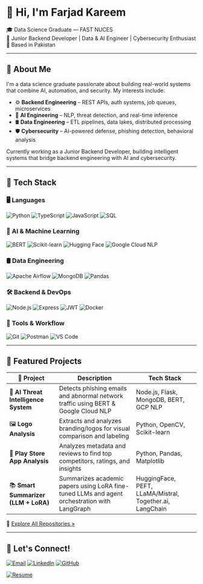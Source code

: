 # 👋 Hi, I'm Farjad Kareem

🎓 Data Science Graduate — FAST NUCES  
💼 Junior Backend Developer | Data & AI Engineer | Cybersecurity Enthusiast  
📍 Based in Pakistan  

---

## 🚀 About Me

I'm a data science graduate passionate about building real-world systems that combine AI, automation, and security. My interests include:

- ⚙️ **Backend Engineering** – REST APIs, auth systems, job queues, microservices  
- 🧠 **AI Engineering** – NLP, threat detection, and real-time inference  
- 🛢️ **Data Engineering** – ETL pipelines, data lakes, distributed processing  
- 🛡️ **Cybersecurity** – AI-powered defense, phishing detection, behavioral analysis  

Currently working as a Junior Backend Developer, building intelligent systems that bridge backend engineering with AI and cybersecurity.

---

## 🧰 Tech Stack

### 🖥️ Languages  
![Python](https://img.shields.io/badge/-Python-3776AB?style=flat&logo=python&logoColor=white)
![TypeScript](https://img.shields.io/badge/-TypeScript-3178C6?style=flat&logo=typescript&logoColor=white)
![JavaScript](https://img.shields.io/badge/-JavaScript-F7DF1E?style=flat&logo=javascript&logoColor=black)
![SQL](https://img.shields.io/badge/-SQL-4479A1?style=flat&logo=postgresql&logoColor=white)

### 🧠 AI & Machine Learning  
![BERT](https://img.shields.io/badge/-BERT-000?style=flat&logo=google&logoColor=white)
![Scikit-learn](https://img.shields.io/badge/-Scikit--Learn-F7931E?style=flat&logo=scikit-learn&logoColor=white)
![Hugging Face](https://img.shields.io/badge/-HuggingFace-FFD21F?style=flat&logo=huggingface&logoColor=black)
![Google Cloud NLP](https://img.shields.io/badge/-Google%20Cloud-4285F4?style=flat&logo=googlecloud&logoColor=white)

### 🛢️ Data Engineering  
![Apache Airflow](https://img.shields.io/badge/-Airflow-017CEE?style=flat&logo=apacheairflow&logoColor=white)
![MongoDB](https://img.shields.io/badge/-MongoDB-47A248?style=flat&logo=mongodb&logoColor=white)
![Pandas](https://img.shields.io/badge/-Pandas-150458?style=flat&logo=pandas&logoColor=white)

### 🛠️ Backend & DevOps  
![Node.js](https://img.shields.io/badge/-Node.js-339933?style=flat&logo=node.js&logoColor=white)
![Express](https://img.shields.io/badge/-Express-000000?style=flat&logo=express&logoColor=white)
![JWT](https://img.shields.io/badge/-JWT-000000?style=flat&logo=jsonwebtokens&logoColor=white)
![Docker](https://img.shields.io/badge/-Docker-2496ED?style=flat&logo=docker&logoColor=white)

### 🧪 Tools & Workflow  
![Git](https://img.shields.io/badge/-Git-F05032?style=flat&logo=git&logoColor=white)
![Postman](https://img.shields.io/badge/-Postman-FF6C37?style=flat&logo=postman&logoColor=white)
![VS Code](https://img.shields.io/badge/-VS%20Code-007ACC?style=flat&logo=visual-studio-code&logoColor=white)

---

## 🌟 Featured Projects

| 🚀 Project | Description | Tech Stack |
|-----------|-------------|------------|
| 🔐 **AI Threat Intelligence System** | Detects phishing emails and abnormal network traffic using BERT & Google Cloud NLP | Node.js, Flask, MongoDB, BERT, GCP NLP |
| 🖼️ **Logo Analysis** | Extracts and analyzes branding/logos for visual comparison and labeling | Python, OpenCV, Scikit-learn |
| 📱 **Play Store App Analysis** | Analyzes metadata and reviews to find top competitors, ratings, and insights | Python, Pandas, Matplotlib |
| 📚 **Smart Summarizer (LLM + LoRA)** | Summarizes academic papers using LoRA fine-tuned LLMs and agent orchestration with LangGraph | HuggingFace, PEFT, LLaMA/Mistral, Together.ai, LangChain |

🔗 [Explore All Repositories »](https://github.com/farjadkareem?tab=repositories)

---

## 🤝 Let's Connect!

[![Email](https://img.shields.io/badge/Email-farjad.karim22@gmail.com-D14836?style=flat&logo=gmail&logoColor=white)](mailto:farjad.karim22@gmail.com)
[![LinkedIn](https://img.shields.io/badge/LinkedIn-Farjad%20Kareem-0077B5?style=flat&logo=linkedin&logoColor=white)](www.linkedin.com/in/farjad-kareem-3a73aa2b6)
[![GitHub](https://img.shields.io/badge/GitHub-farjadkareem-181717?style=flat&logo=github&logoColor=white)](https://github.com/farjadkareem)

[![Resume](https://img.shields.io/badge/Resume-PDF-red)](./Farjad_Kareem_CV.pdf)
